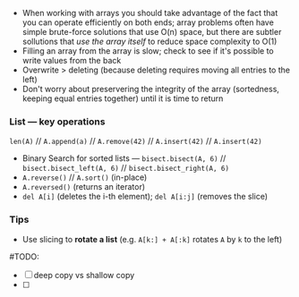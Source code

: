 * When working with arrays you should take advantage of the fact that you can operate efficiently on both ends; array problems often have simple brute-force solutions that use O(n) space, but there are subtler sollutions that *use the array itself* to reduce space complexity to O(1)
* Filling an array from the array is slow; check to see if it's possible to write values from the back
* Overwrite > deleting (because deleting requires moving all entries to the left) 
* Don't worry about preservering the integrity of the array (sortedness, keeping equal entries together) until it is time to return

### List — key operations
`len(A)` //  `A.append(a)` // `A.remove(42)` // `A.insert(42)` // `A.insert(42)` 
- Binary Search for sorted lists — `bisect.bisect(A, 6)` // `bisect.bisect_left(A, 6)` // `bisect.bisect_right(A, 6)`
- `A.reverse()` // `A.sort()` (in-place)
- `A.reversed()` (returns an iterator)
- `del A[i]` (deletes the i-th element); `del A[i:j]` (removes the slice)

### Tips
- Use slicing to **rotate a list** (e.g. `A[k:] + A[:k]` rotates `A` by `k` to the left)

#TODO:  
- [ ] deep copy vs shallow copy
- [ ] 
